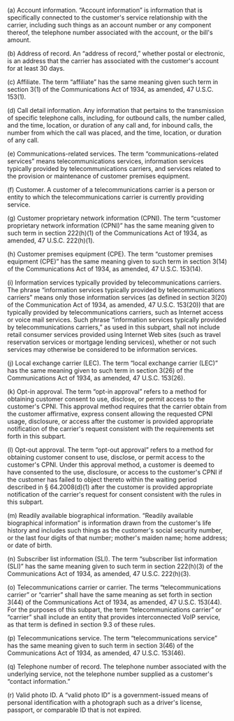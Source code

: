 (a) Account information. “Account information” is information that is specifically connected to the customer's service relationship with the carrier, including such things as an account number or any component thereof, the telephone number associated with the account, or the bill's amount.

(b) Address of record. An “address of record,” whether postal or electronic, is an address that the carrier has associated with the customer's account for at least 30 days.

(c) Affiliate. The term “affiliate” has the same meaning given such term in section 3(1) of the Communications Act of 1934, as amended, 47 U.S.C. 153(1).

(d) Call detail information. Any information that pertains to the transmission of specific telephone calls, including, for outbound calls, the number called, and the time, location, or duration of any call and, for inbound calls, the number from which the call was placed, and the time, location, or duration of any call.

(e) Communications-related services. The term “communications-related services” means telecommunications services, information services typically provided by telecommunications carriers, and services related to the provision or maintenance of customer premises equipment.

(f) Customer. A customer of a telecommunications carrier is a person or entity to which the telecommunications carrier is currently providing service.

(g) Customer proprietary network information (CPNI). The term “customer proprietary network information (CPNI)” has the same meaning given to such term in section 222(h)(1) of the Communications Act of 1934, as amended, 47 U.S.C. 222(h)(1).

(h) Customer premises equipment (CPE). The term “customer premises equipment (CPE)” has the same meaning given to such term in section 3(14) of the Communications Act of 1934, as amended, 47 U.S.C. 153(14).

(i) Information services typically provided by telecommunications carriers. The phrase “information services typically provided by telecommunications carriers” means only those information services (as defined in section 3(20) of the Communication Act of 1934, as amended, 47 U.S.C. 153(20)) that are typically provided by telecommunications carriers, such as Internet access or voice mail services. Such phrase “information services typically provided by telecommunications carriers,” as used in this subpart, shall not include retail consumer services provided using Internet Web sites (such as travel reservation services or mortgage lending services), whether or not such services may otherwise be considered to be information services.

(j) Local exchange carrier (LEC). The term “local exchange carrier (LEC)” has the same meaning given to such term in section 3(26) of the Communications Act of 1934, as amended, 47 U.S.C. 153(26).

(k) Opt-in approval. The term “opt-in approval” refers to a method for obtaining customer consent to use, disclose, or permit access to the customer's CPNI. This approval method requires that the carrier obtain from the customer affirmative, express consent allowing the requested CPNI usage, disclosure, or access after the customer is provided appropriate notification of the carrier's request consistent with the requirements set forth in this subpart.

(l) Opt-out approval. The term “opt-out approval” refers to a method for obtaining customer consent to use, disclose, or permit access to the customer's CPNI. Under this approval method, a customer is deemed to have consented to the use, disclosure, or access to the customer's CPNI if the customer has failed to object thereto within the waiting period described in § 64.2008(d)(1) after the customer is provided appropriate notification of the carrier's request for consent consistent with the rules in this subpart.

(m) Readily available biographical information. “Readily available biographical information” is information drawn from the customer's life history and includes such things as the customer's social security number, or the last four digits of that number; mother's maiden name; home address; or date of birth.

(n) Subscriber list information (SLI). The term “subscriber list information (SLI)” has the same meaning given to such term in section 222(h)(3) of the Communications Act of 1934, as amended, 47 U.S.C. 222(h)(3).

(o) Telecommunications carrier or carrier. The terms “telecommunications carrier” or “carrier” shall have the same meaning as set forth in section 3(44) of the Communications Act of 1934, as amended, 47 U.S.C. 153(44). For the purposes of this subpart, the term “telecommunications carrier” or “carrier” shall include an entity that provides interconnected VoIP service, as that term is defined in section 9.3 of these rules.

(p) Telecommunications service. The term “telecommunications service” has the same meaning given to such term in section 3(46) of the Communications Act of 1934, as amended, 47 U.S.C. 153(46).
              

(q) Telephone number of record. The telephone number associated with the underlying service, not the telephone number supplied as a customer's “contact information.”

(r) Valid photo ID. A “valid photo ID” is a government-issued means of personal identification with a photograph such as a driver's license, passport, or comparable ID that is not expired.

